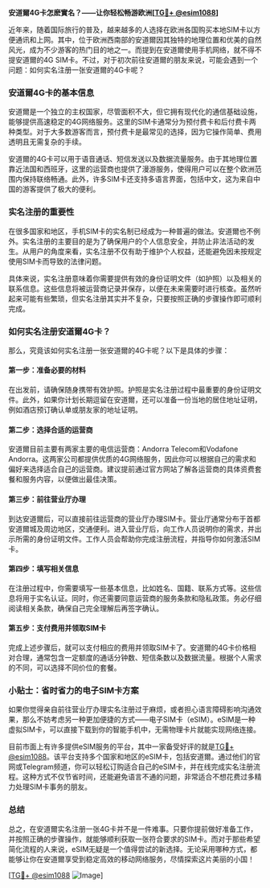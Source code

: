 **安道爾4G卡怎麽實名？——让你轻松畅游欧洲[[TG💪+ @esim1088](https://t.me/s/esim1088)]**

近年来，随着国际旅行的普及，越来越多的人选择在欧洲各国购买本地SIM卡以方便通讯和上网。其中，位于欧洲西南部的安道爾因其独特的地理位置和优美的自然风光，成为不少游客的热门目的地之一。而提到在安道爾使用手机网络，就不得不提安道爾的4G SIM卡。不过，对于初次前往安道爾的朋友来说，可能会遇到一个问题：如何实名注册一张安道爾的4G卡呢？

### 安道爾4G卡的基本信息

安道爾是一个独立的主权国家，尽管面积不大，但它拥有现代化的通信基础设施，能够提供高速稳定的4G网络服务。这里的SIM卡通常分为预付费卡和后付费卡两种类型。对于大多数游客而言，预付费卡是最常见的选择，因为它操作简单、费用透明且无需复杂的手续。

安道爾的4G卡可以用于语音通话、短信发送以及数据流量服务。由于其地理位置靠近法国和西班牙，这里的运营商也提供了漫游服务，使得用户可以在整个欧洲范围内保持联络畅通。此外，许多SIM卡还支持多语言界面，包括中文，这为来自中国的游客提供了极大的便利。

### 实名注册的重要性

在很多国家和地区，手机SIM卡的实名制已经成为一种普遍的做法。安道爾也不例外。实名注册的主要目的是为了确保用户的个人信息安全，并防止非法活动的发生。从用户的角度来看，实名注册不仅有助于维护个人权益，还能避免因未按规定使用SIM卡而导致的法律问题。

具体来说，实名注册意味着你需要提供有效的身份证明文件（如护照）以及相关的联系信息。这些信息将被运营商记录并保存，以便在未来需要时进行核查。虽然听起来可能有些繁琐，但实名注册其实并不复杂，只要按照正确的步骤操作即可顺利完成。

### 如何实名注册安道爾4G卡？

那么，究竟该如何实名注册一张安道爾的4G卡呢？以下是具体的步骤：

#### 第一步：准备必要的材料
在出发前，请确保随身携带有效护照。护照是实名注册过程中最重要的身份证明文件。此外，如果你计划长期逗留在安道爾，还可以准备一份当地的居住地址证明，例如酒店预订确认单或朋友家的地址证明。

#### 第二步：选择合适的运营商
安道爾目前主要有两家主要的电信运营商：Andorra Telecom和Vodafone Andorra。这两家公司都提供优质的4G网络服务，因此你可以根据自己的需求和偏好来选择适合自己的运营商。建议提前通过官方网站了解各运营商的具体资费套餐和服务内容，以便做出最佳决策。

#### 第三步：前往营业厅办理
到达安道爾后，可以直接前往运营商的营业厅办理SIM卡。营业厅通常分布于首都安道爾城及周边地区，交通便利。进入营业厅后，向工作人员说明你的需求，并出示所需的身份证明文件。工作人员会帮助你完成注册流程，并指导你如何激活SIM卡。

#### 第四步：填写相关信息
在注册过程中，你需要填写一些基本信息，比如姓名、国籍、联系方式等。这些信息将用于实名认证。同时，你还需要同意运营商的服务条款和隐私政策。务必仔细阅读相关条款，确保自己完全理解后再签字确认。

#### 第五步：支付费用并领取SIM卡
完成上述步骤后，就可以支付相应的费用并领取SIM卡了。安道爾的4G卡价格相对合理，通常包含一定额度的通话分钟数、短信条数以及数据流量。根据个人需求的不同，可以选择不同价位的套餐。

### 小贴士：省时省力的电子SIM卡方案

如果你觉得亲自前往营业厅办理实名注册过于麻烦，或者担心语言障碍影响沟通效果，那么不妨考虑另一种更加便捷的方式——电子SIM卡（eSIM）。eSIM是一种虚拟SIM卡，可以直接下载到你的智能手机中，无需物理卡片就能实现网络连接。

目前市面上有许多提供eSIM服务的平台，其中一家备受好评的就是[TG💪+ @esim1088](https://t.me/s/esim1088)。该平台支持多个国家和地区的eSIM卡，包括安道爾。通过他们的官网或Telegram频道，你可以轻松订购适合自己的eSIM卡，并在线完成实名注册流程。这种方式不仅节省时间，还能避免语言不通的问题，非常适合不想花费过多精力处理SIM卡事务的朋友。

### 总结

总之，在安道爾实名注册一张4G卡并不是一件难事。只要你提前做好准备工作，并按照正确的步骤操作，就能够顺利获取一张符合要求的SIM卡。而对于那些希望简化流程的人来说，eSIM无疑是一个值得尝试的新选择。无论采用哪种方式，都能够让你在安道爾享受到稳定高效的移动网络服务，尽情探索这片美丽的小国！

[[TG💪+ @esim1088](https://t.me/s/esim1088) ![Image](https://i.postimg.cc/4NQfJmqS/Snipaste-2025-05-13-00-14-12.png)]